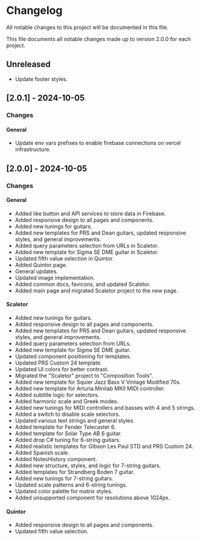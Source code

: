 # Changelog
All notable changes to this project will be documented in this file.

This file documents all notable changes made up to version 2.0.0 for each project.

## Unreleased
- Update footer styles.

## [2.0.1] - 2024-10-05
### Changes
#### General
- Update env vars prefixes to enable firebase connections on vercel infrastructure.

## [2.0.0] - 2024-10-05
### Changes
#### General
- Added like button and API services to store data in Firebase.
- Added responsive design to all pages and components.
- Added new tunings for guitars.
- Added new templates for PRS and Dean guitars, updated responsive styles, and general improvements.
- Added query parameters selection from URLs in Scaletor.
- Added new template for Sigma SE DME guitar in Scaletor.
- Updated fifth value selection in Quintor.
- Added Quintor page.
- General updates.
- Updated image implementation.
- Added common docs, favicons, and updated Scaletor.
- Added main page and migrated Scaletor project to the new page.

#### Scaletor
- Added new tunings for guitars.
- Added responsive design to all pages and components.
- Added new templates for PRS and Dean guitars, updated responsive styles, and general improvements.
- Added query parameters selection from URLs.
- Added new template for Sigma SE DME guitar.
- Updated component positioning for templates.
- Updated PRS Custom 24 template.
- Updated UI colors for better contrast.
- Migrated the "Scaletor" project to "Composition Tools".
- Added new template for Squier Jazz Bass V Vintage Modified 70s.
- Added new template for Arturia Minilab MKII MIDI controller.
- Added subtitle logic for selectors.
- Added harmonic scale and Greek modes.
- Added new tunings for MIDI controllers and basses with 4 and 5 strings.
- Added a switch to disable scale selectors.
- Updated various text strings and general styles.
- Added template for Fender Telecaster 6.
- Added template for Solar Type AB 6 guitar.
- Added drop C# tuning for 6-string guitars.
- Added realistic templates for Gibson Les Paul STD and PRS Custom 24.
- Added Spanish scale.
- Added NotesHistory component.
- Added new structure, styles, and logic for 7-string guitars.
- Added templates for Strandberg Boden 7 guitar.
- Added new tunings for 7-string guitars.
- Updated scale patterns and 6-string tunings.
- Updated color palette for matrix styles.
- Added unsupported component for resolutions above 1024px.

#### Quintor
- Added responsive design to all pages and components.
- Updated fifth value selection.
